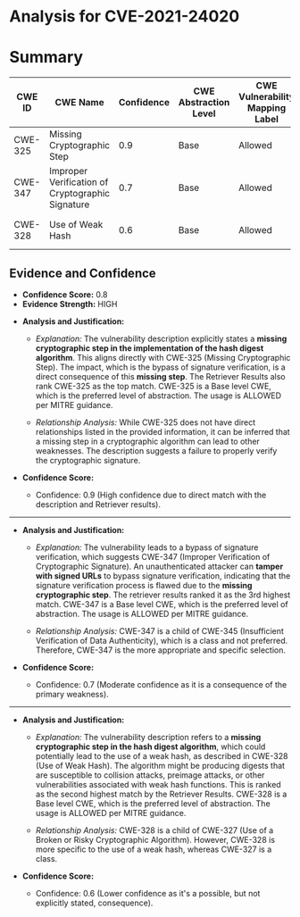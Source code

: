 # Analysis for CVE-2021-24020

# Summary
| CWE ID | CWE Name | Confidence | CWE Abstraction Level | CWE Vulnerability Mapping Label | CWE-Vulnerability Mapping Notes |
|---|---|---|---|---|---|
| CWE-325 | Missing Cryptographic Step | 0.9 | Base | Allowed | Primary CWE |
| CWE-347 | Improper Verification of Cryptographic Signature | 0.7 | Base | Allowed | Secondary Candidate CWE |
| CWE-328 | Use of Weak Hash | 0.6 | Base | Allowed | Secondary Candidate CWE |

## Evidence and Confidence

*   **Confidence Score:** 0.8
*   **Evidence Strength:** HIGH

- **Analysis and Justification:**  
  - *Explanation:* The vulnerability description explicitly states a **missing cryptographic step in the implementation of the hash digest algorithm**. This aligns directly with CWE-325 (Missing Cryptographic Step). The impact, which is the bypass of signature verification, is a direct consequence of this **missing step**. The Retriever Results also rank CWE-325 as the top match. CWE-325 is a Base level CWE, which is the preferred level of abstraction. The usage is ALLOWED per MITRE guidance.

  - *Relationship Analysis:* While CWE-325 does not have direct relationships listed in the provided information, it can be inferred that a missing step in a cryptographic algorithm can lead to other weaknesses. The description suggests a failure to properly verify the cryptographic signature.

- **Confidence Score:**
  - Confidence: 0.9 (High confidence due to direct match with the description and Retriever results).

---

- **Analysis and Justification:**
  - *Explanation:* The vulnerability leads to a bypass of signature verification, which suggests CWE-347 (Improper Verification of Cryptographic Signature). An unauthenticated attacker can **tamper with signed URLs** to bypass signature verification, indicating that the signature verification process is flawed due to the **missing cryptographic step**. The retriever results ranked it as the 3rd highest match. CWE-347 is a Base level CWE, which is the preferred level of abstraction. The usage is ALLOWED per MITRE guidance.

  - *Relationship Analysis:* CWE-347 is a child of CWE-345 (Insufficient Verification of Data Authenticity), which is a class and not preferred. Therefore, CWE-347 is the more appropriate and specific selection.

- **Confidence Score:**
  - Confidence: 0.7 (Moderate confidence as it is a consequence of the primary weakness).

---

- **Analysis and Justification:**
  - *Explanation:* The vulnerability description refers to a **missing cryptographic step in the hash digest algorithm**, which could potentially lead to the use of a weak hash, as described in CWE-328 (Use of Weak Hash). The algorithm might be producing digests that are susceptible to collision attacks, preimage attacks, or other vulnerabilities associated with weak hash functions. This is ranked as the second highest match by the Retriever Results. CWE-328 is a Base level CWE, which is the preferred level of abstraction. The usage is ALLOWED per MITRE guidance.

  - *Relationship Analysis:* CWE-328 is a child of CWE-327 (Use of a Broken or Risky Cryptographic Algorithm). However, CWE-328 is more specific to the use of a weak hash, whereas CWE-327 is a class.

- **Confidence Score:**
  - Confidence: 0.6 (Lower confidence as it's a possible, but not explicitly stated, consequence).